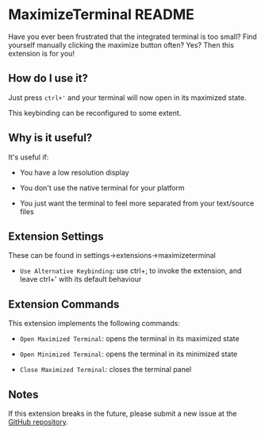 # MaximizeTerminal README

Have you ever been frustrated that the integrated terminal is too small? Find yourself manually clicking the maximize button often? Yes? Then this extension is for you! 

## How do I use it?

Just press `ctrl+'` and your terminal will now open in its maximized state.

This keybinding can be reconfigured to some extent.

## Why is it useful?

It's useful if: 

- You have a low resolution display

- You don't use the native terminal for your platform

- You just want the terminal to feel more separated from your text/source files

## Extension Settings

These can be found in settings->extensions->maximizeterminal

* `Use Alternative Keybinding`: use ctrl+; to invoke the extension, and leave ctrl+' with its default behaviour

## Extension Commands

This extension implements the following commands:

* `Open Maximized Terminal`: opens the terminal in its maximized state

* `Open Minimized Terminal`: opens the terminal in its minimized state

* `Close Maximized Terminal`: closes the terminal panel

## Notes

If this extension breaks in the future, please submit a new issue at the [GitHub repository](https://github.com/Nytra/MaximizedTerminal).